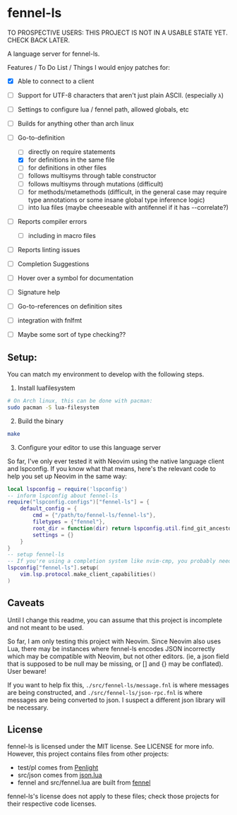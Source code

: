 # fennel-ls
TO PROSPECTIVE USERS:
THIS PROJECT IS NOT IN A USABLE STATE YET. CHECK BACK LATER.

A language server for fennel-ls.

Features / To Do List / Things I would enjoy patches for:

- [X] Able to connect to a client
- [ ] Support for UTF-8 characters that aren't just plain ASCII. (especially `λ`)
- [ ] Settings to configure lua / fennel path, allowed globals, etc
- [ ] Builds for anything other than arch linux
- [ ] Go-to-definition
    - [ ] directly on require statements
    - [X] for definitions in the same file
    - [ ] for definitions in other files
    - [ ] follows multisyms through table constructor
    - [ ] follows multisyms through mutations (difficult)
    - [ ] for methods/metamethods (difficult, in the general case may require type annotations or some insane global type inference logic)
    - [ ] into lua files (maybe cheeseable with antifennel if it has --correlate?)

- [ ] Reports compiler errors
    - [ ] including in macro files
- [ ] Reports linting issues
- [ ] Completion Suggestions
- [ ] Hover over a symbol for documentation
- [ ] Signature help
- [ ] Go-to-references on definition sites
- [ ] integration with fnlfmt
- [ ] Maybe some sort of type checking??


## Setup:
You can match my environment to develop with the following steps.

1. Install luafilesystem
```sh
# On Arch linux, this can be done with pacman:
sudo pacman -S lua-filesystem
```

2. Build the binary
```sh
make
```

3. Configure your editor to use this language server

So far, I've only ever tested it with Neovim using the native language client and lspconfig.
If you know what that means, here's the relevant code to help you set up Neovim in the same way:
```lua
local lspconfig = require('lspconfig')
-- inform lspconfig about fennel-ls
require("lspconfig.configs")["fennel-ls"] = {
    default_config = {
        cmd = {"/path/to/fennel-ls/fennel-ls"},
        filetypes = {"fennel"},
        root_dir = function(dir) return lspconfig.util.find_git_ancestor(dir) end,
        settings = {}
    }
}
-- setup fennel-ls
-- If you're using a completion system like nvim-cmp, you probably need to modify this line.
lspconfig["fennel-ls"].setup(
    vim.lsp.protocol.make_client_capabilities()
)
```

## Caveats
Until I change this readme, you can assume that this project is incomplete and not meant to be used.

So far, I am only testing this project with Neovim. Since Neovim also uses Lua, there may be instances where fennel-ls encodes JSON incorrectly which may be compatible with Neovim, but not other editors. (ie, a json field that is supposed to be null may be missing, or [] and {} may be conflated). User beware!

If you want to help fix this, `./src/fennel-ls/message.fnl` is where messages are being constructed,
and `./src/fennel-ls/json-rpc.fnl` is where messages are being converted to json. I suspect a different json library will be necessary.

## License
fennel-ls is licensed under the MIT license. See LICENSE for more info.
However, this project contains files from other projects:
* test/pl comes from [Penlight](https://github.com/lunarmodules/Penlight)
* src/json comes from [json.lua](https://github.com/rxi/json.lua)
* fennel and src/fennel.lua are built from [fennel](https://git.sr.ht/~technomancy/fennel)

fennel-ls's license does not apply to these files; check those projects for their respective code licenses.
